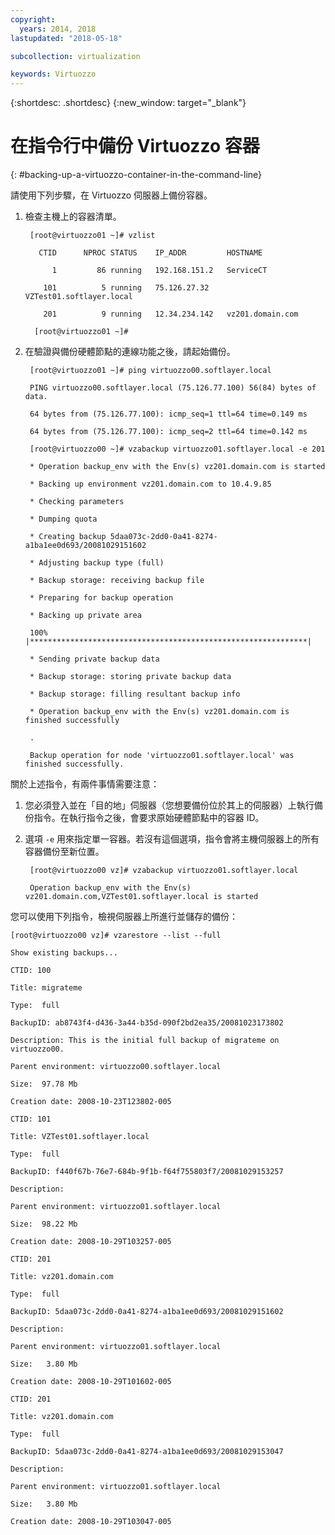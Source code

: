 ```yaml
---
copyright:
  years: 2014, 2018
lastupdated: "2018-05-18"

subcollection: virtualization

keywords: Virtuozzo
---
```

{:shortdesc: .shortdesc}
{:new_window: target="_blank"}

# 在指令行中備份 Virtuozzo 容器
{: #backing-up-a-virtuozzo-container-in-the-command-line}

請使用下列步驟，在 Virtuozzo 伺服器上備份容器。

1. 檢查主機上的容器清單。

        [root@virtuozzo01 ~]# vzlist

          CTID      NPROC STATUS    IP_ADDR         HOSTNAME

             1         86 running   192.168.151.2   ServiceCT

           101          5 running   75.126.27.32    VZTest01.softlayer.local

           201          9 running   12.34.234.142   vz201.domain.com

         [root@virtuozzo01 ~]#

2. 在驗證與備份硬體節點的連線功能之後，請起始備份。

        [root@virtuozzo01 ~]# ping virtuozzo00.softlayer.local

        PING virtuozzo00.softlayer.local (75.126.77.100) 56(84) bytes of data.

        64 bytes from (75.126.77.100): icmp_seq=1 ttl=64 time=0.149 ms

        64 bytes from (75.126.77.100): icmp_seq=2 ttl=64 time=0.142 ms

        [root@virtuozzo00 ~]# vzabackup virtuozzo01.softlayer.local -e 201

        * Operation backup_env with the Env(s) vz201.domain.com is started

        * Backing up environment vz201.domain.com to 10.4.9.85

        * Checking parameters

        * Dumping quota

        * Creating backup 5daa073c-2dd0-0a41-8274-a1ba1ee0d693/20081029151602

        * Adjusting backup type (full)

        * Backup storage: receiving backup file

        * Preparing for backup operation

        * Backing up private area

        100% |**************************************************************|

        * Sending private backup data

        * Backup storage: storing private backup data

        * Backup storage: filling resultant backup info

        * Operation backup_env with the Env(s) vz201.domain.com is finished successfully

        .

        Backup operation for node 'virtuozzo01.softlayer.local' was finished successfully.

關於上述指令，有兩件事情需要注意：
1. 您必須登入並在「目的地」伺服器（您想要備份位於其上的伺服器）上執行備份指令。在執行指令之後，會要求原始硬體節點中的容器 ID。
2. 選項 `-e` 用來指定單一容器。若沒有這個選項，指令會將主機伺服器上的所有容器備份至新位置。

        [root@virtuozzo00 vz]# vzabackup virtuozzo01.softlayer.local

        Operation backup_env with the Env(s) vz201.domain.com,VZTest01.softlayer.local is started


您可以使用下列指令，檢視伺服器上所進行並儲存的備份：

    [root@virtuozzo00 vz]# vzarestore --list --full

    Show existing backups...

    CTID: 100

    Title: migrateme

    Type:  full

    BackupID: ab8743f4-d436-3a44-b35d-090f2bd2ea35/20081023173802

    Description: This is the initial full backup of migrateme on virtuozzo00.

    Parent environment: virtuozzo00.softlayer.local

    Size:  97.78 Mb

    Creation date: 2008-10-23T123802-005

    CTID: 101

    Title: VZTest01.softlayer.local

    Type:  full

    BackupID: f440f67b-76e7-684b-9f1b-f64f755803f7/20081029153257

    Description:

    Parent environment: virtuozzo01.softlayer.local

    Size:  98.22 Mb

    Creation date: 2008-10-29T103257-005

    CTID: 201

    Title: vz201.domain.com

    Type:  full

    BackupID: 5daa073c-2dd0-0a41-8274-a1ba1ee0d693/20081029151602

    Description:

    Parent environment: virtuozzo01.softlayer.local

    Size:   3.80 Mb

    Creation date: 2008-10-29T101602-005

    CTID: 201

    Title: vz201.domain.com

    Type:  full

    BackupID: 5daa073c-2dd0-0a41-8274-a1ba1ee0d693/20081029153047

    Description:

    Parent environment: virtuozzo01.softlayer.local

    Size:   3.80 Mb

    Creation date: 2008-10-29T103047-005
